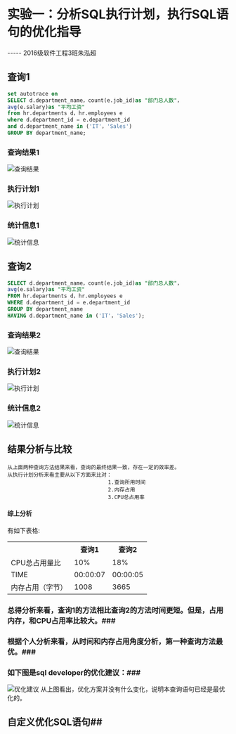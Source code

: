# 实验一：分析SQL执行计划，执行SQL语句的优化指导
----- 2016级软件工程3班朱泓超
## 查询1 ##
``` SQL
set autotrace on
SELECT d.department_name，count(e.job_id)as "部门总人数"，
avg(e.salary)as "平均工资"
from hr.departments d，hr.employees e
where d.department_id = e.department_id
and d.department_name in ('IT'，'Sales')
GROUP BY department_name;
```
### 查询结果1 ###
![查询结果](https://github.com/z915287285/Oracle/blob/master/test1/1.png)
### 执行计划1 ###
![执行计划](https://github.com/z915287285/Oracle/blob/master/test1/1-2.png)
### 统计信息1 ###
![统计信息](https://github.com/z915287285/Oracle/blob/master/test1/1-1.png)

## 查询2 ##
``` SQL
SELECT d.department_name，count(e.job_id)as "部门总人数"，
avg(e.salary)as "平均工资"
FROM hr.departments d，hr.employees e
WHERE d.department_id = e.department_id
GROUP BY department_name
HAVING d.department_name in ('IT'，'Sales');
```
### 查询结果2 ###
![查询结果](https://github.com/z915287285/Oracle/blob/master/test1/2.png)
### 执行计划2 ###
![执行计划](https://github.com/z915287285/Oracle/blob/master/test1/2-1.png)
### 统计信息2 ###
![统计信息](https://github.com/z915287285/Oracle/blob/master/test1/2-2.png)

## 结果分析与比较 ##
```
从上面两种查询方法结果来看，查询的最终结果一致，存在一定的效率差。
从执行计划分析来看主要从以下方面来比对：
                                1.查询所用时间
                                2.内存占用
                                3.CPU总占用率
```
#### 综上分析 ####
有如下表格:
<table>
  <tr> 
    <th></th> 
    <th>查询1</th> 
    <th>查询2</th> 
  </tr>
  <tr> 
    <td>CPU总占用量比</td> 
    <td>10%</td> 
    <td>18%</td> 
  </tr> 
  <tr>
    <td>TIME</td>
    <td>00:00:07</td> 
    <td>00:00:05</td> 
  </tr>
  <tr> 
    <td>内存占用（字节）</td> 
    <td>1008</td> 
    <td>3665</td> 
  </tr> 
</table>

### 总得分析来看，查询1的方法相比查询2的方法时间更短。但是，占用内存，和CPU占用率比较大。###
### 根据个人分析来看，从时间和内存占用角度分析，第一种查询方法最优。###
### 如下图是sql developer的优化建议：###
![优化建议](https://github.com/z915287285/Oracle/blob/master/test1/op1.png)
从上图看出，优化方案并没有什么变化，说明本查询语句已经是最优化的。

## 自定义优化SQL语句##
```SQL

```
